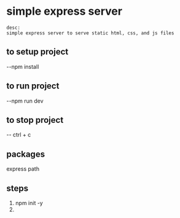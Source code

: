 # simple express server

```
desc: 
simple express server to serve static html, css, and js files 
```

## to setup project 
  --npm install

## to run project
  --npm run dev

## to stop project
 -- ctrl + c

## packages
  express
  path

 ## steps
  1. npm init -y
  2. 